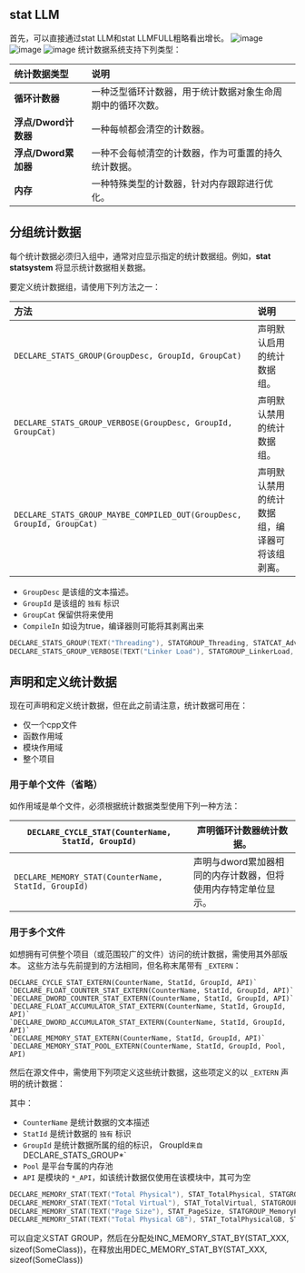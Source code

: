 ## stat LLM
首先，可以直接通过stat LLM和stat LLMFULL粗略看出增长。
![image](https://github.com/AstroWYH/UE5-CPP-Notes/assets/94472801/4b9b8797-7b0b-4e9c-8500-35bb8722f833)
![image](https://github.com/AstroWYH/UE5-CPP-Notes/assets/94472801/091d0be1-b31d-418e-9dba-7c14f3f93d13)
![image](https://github.com/AstroWYH/UE5-CPP-Notes/assets/94472801/8169899e-876c-4692-8c6e-bb127742076e)
统计数据系统支持下列类型：

| 统计数据类型         | 说明                                                       |
| :------------------- | :--------------------------------------------------------- |
| **循环计数器**       | 一种泛型循环计数器，用于统计数据对象生命周期中的循环次数。 |
| **浮点/Dword计数器** | 一种每帧都会清空的计数器。                                 |
| **浮点/Dword累加器** | 一种不会每帧清空的计数器，作为可重置的持久统计数据。       |
| **内存**             | 一种特殊类型的计数器，针对内存跟踪进行优化。               |

## 分组统计数据

每个统计数据必须归入组中，通常对应显示指定的统计数据组。例如，**stat statsystem** 将显示统计数据相关数据。

要定义统计数据组，请使用下列方法之一：

| 方法                                                         | 说明                                           |
| :----------------------------------------------------------- | :--------------------------------------------- |
| `DECLARE_STATS_GROUP(GroupDesc, GroupId, GroupCat)`          | 声明默认启用的统计数据组。                     |
| `DECLARE_STATS_GROUP_VERBOSE(GroupDesc, GroupId, GroupCat)`  | 声明默认禁用的统计数据组。                     |
| `DECLARE_STATS_GROUP_MAYBE_COMPILED_OUT(GroupDesc, GroupId, GroupCat)` | 声明默认禁用的统计数据组，编译器可将该组剥离。 |

- `GroupDesc` 是该组的文本描述。
- `GroupId` 是该组的 `独有` 标识
- `GroupCat` 保留供将来使用
- `CompileIn` 如设为true，编译器则可能将其剥离出来

```c
DECLARE_STATS_GROUP(TEXT("Threading"), STATGROUP_Threading, STATCAT_Advanced);
DECLARE_STATS_GROUP_VERBOSE(TEXT("Linker Load"), STATGROUP_LinkerLoad, STATCAT_Advanced);
```

## 声明和定义统计数据

现在可声明和定义统计数据，但在此之前请注意，统计数据可用在：

- 仅一个cpp文件
- 函数作用域
- 模块作用域
- 整个项目

### 用于单个文件（省略）

如作用域是单个文件，必须根据统计数据类型使用下列一种方法：

| `DECLARE_CYCLE_STAT(CounterName, StatId, GroupId)`  | 声明循环计数器统计数据。                                     |
| --------------------------------------------------- | ------------------------------------------------------------ |
| `DECLARE_MEMORY_STAT(CounterName, StatId, GroupId)` | 声明与dword累加器相同的内存计数器，但将使用内存特定单位显示。 |

### 用于多个文件

如想拥有可供整个项目（或范围较广的文件）访问的统计数据，需使用其外部版本。 这些方法与先前提到的方法相同，但名称末尾带有 `_EXTERN`：

```
DECLARE_CYCLE_STAT_EXTERN(CounterName, StatId, GroupId, API)`
`DECLARE_FLOAT_COUNTER_STAT_EXTERN(CounterName, StatId, GroupId, API)`
`DECLARE_DWORD_COUNTER_STAT_EXTERN(CounterName, StatId, GroupId, API)`
`DECLARE_FLOAT_ACCUMULATOR_STAT_EXTERN(CounterName, StatId, GroupId, API)`
`DECLARE_DWORD_ACCUMULATOR_STAT_EXTERN(CounterName, StatId, GroupId, API)`
`DECLARE_MEMORY_STAT_EXTERN(CounterName, StatId, GroupId, API)`
`DECLARE_MEMORY_STAT_POOL_EXTERN(CounterName, StatId, GroupId, Pool, API)
```

然后在源文件中，需使用下列项定义这些统计数据，这些项定义的以 `_EXTERN` 声明的统计数据：

其中：

- `CounterName` 是统计数据的文本描述
- `StatId` 是统计数据的 `独有` 标识
- `GroupId` 是统计数据所属的组的标识， GroupId` 来自 `DECLARE_STATS_GROUP*`
- `Pool` 是平台专属的内存池
- `API` 是模块的 `*_API`，如该统计数据仅使用在该模块中，其可为空

```c
DECLARE_MEMORY_STAT(TEXT("Total Physical"), STAT_TotalPhysical, STATGROUP_MemoryPlatform);
DECLARE_MEMORY_STAT(TEXT("Total Virtual"), STAT_TotalVirtual, STATGROUP_MemoryPlatform);
DECLARE_MEMORY_STAT(TEXT("Page Size"), STAT_PageSize, STATGROUP_MemoryPlatform);
DECLARE_MEMORY_STAT(TEXT("Total Physical GB"), STAT_TotalPhysicalGB, STATGROUP_MemoryPlatform);
```
可以自定义STAT GROUP，然后在分配处INC_MEMORY_STAT_BY(STAT_XXX, sizeof(SomeClass))，在释放出用DEC_MEMORY_STAT_BY(STAT_XXX, sizeof(SomeClass))
